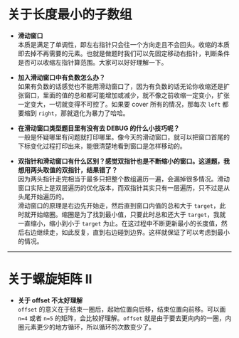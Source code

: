 # 关于长度最小的子数组

- **滑动窗口**  
  本质是满足了单调性，即左右指针只会往一个方向走且不会回头。收缩的本质即去掉不再需要的元素。也就是做题时我们可以先固定移动右指针，判断条件是否可以收缩左指针算范围。大家可以好好理解一下。

- **加入滑动窗口中有负数怎么办？**  
  如果有负数的话感觉也不能用滑动窗口了，因为有负数的话无论你收缩还是扩张窗口，里面的值的总和都可能增加或减少，就不像之前收缩一定变小，扩张一定变大，一切就变得不可控了。如果要 cover 所有的情况，那每次 `left` 都要缩到 `right`，那就退化为暴力了哈哈。

- **在滑动窗口类型题目里有没有去 DEBUG 的什么小技巧呢？**  
  一般是怀疑哪里有问题就打印哪里。像今天的滑动窗口，就可以把窗口首尾的下标变化过程打印出来，能很清楚地看到窗口是怎样移动的。

- **双指针和滑动窗口有什么区别？感觉双指针也是不断缩小的窗口。这道题，我想用两头取值的双指针，结果错了？**  
  因为两头指针走完相当于最多只把整个数组遍历一遍，会漏掉很多情况。滑动窗口实际上是双层遍历的优化版本，而双指针其实只有一层遍历，只不过是从头尾开始遍历的。  
  滑动窗口的原理是右边先开始走，然后直到窗口内值的总和大于 `target`，此时就开始缩圈。缩圈是为了找到最小值，只要此时总和还大于 `target`，我就一直缩小，缩小到小于 `target` 为止。在这过程中不断更新最小的长度值，然后右边继续走，如此反复，直到右边碰到边界。这样就保证了可以考虑到最小的情况。

---

# 关于螺旋矩阵 II

- **关于 offset 不太好理解**  
  `offset` 的意义在于结束一圈后，起始位置向后移，结束位置向前移。可以画 `n=4` 或者 `n=5` 的矩阵，会比较好理解。`offset` 就是由于要去更向内的一圈，内圈元素更少的地方循环，所以循环的次数变少了。